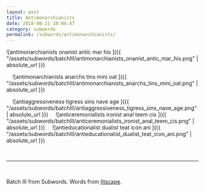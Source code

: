 ```yaml
---
layout: post
title: Antimonarchianists 
date: 2018-08-21 10:04:47
category: subwords
permalink: /subwords/antimonarchianists/ 
---
```


![antimonarchianists onanist antic mar his ]({{ "/assets/subwords/batchIII/antimonarchianists_onanist_antic_mar_his.png" | absolute_url }})

&nbsp;
&nbsp;
![antimonarchianists anarchs tins mini oat ]({{ "/assets/subwords/batchIII/antimonarchianists_anarchs_tins_mini_oat.png" | absolute_url }})

&nbsp;
&nbsp;
![antiaggressiveness tigress sins nave age ]({{ "/assets/subwords/batchIII/antiaggressiveness_tigress_sins_nave_age.png" | absolute_url }})
&nbsp;
&nbsp;
![anticeremonialists ironist anal teem cis ]({{ "/assets/subwords/batchIII/anticeremonialists_ironist_anal_teem_cis.png" | absolute_url }})
&nbsp;
&nbsp;
![antieducationalist dualist teat icon ani ]({{ "/assets/subwords/batchIII/antieducationalist_dualist_teat_icon_ani.png" | absolute_url }})

&nbsp;

---

&nbsp;

Batch III from Subwords. Words from [litscape](https://www.litscape.com/).
